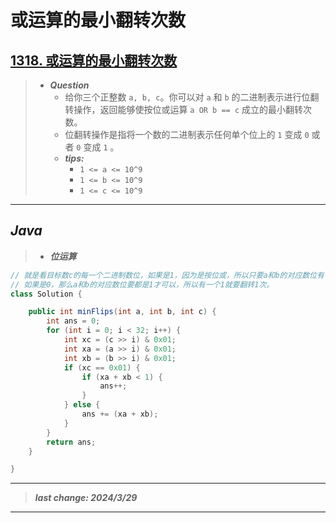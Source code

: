 # 或运算的最小翻转次数

## [1318. 或运算的最小翻转次数](https://leetcode.cn/problems/minimum-flips-to-make-a-or-b-equal-to-c/)

> - ***Question***
>   - 给你三个正整数 `a, b, c`。你可以对 `a` 和 `b` 的二进制表示进行位翻转操作，返回能够使按位或运算 `a OR b == c` 成立的最小翻转次数。
>   - 位翻转操作是指将一个数的二进制表示任何单个位上的 `1` 变成 `0` 或者 `0` 变成 `1` 。
>   - ***tips:***
>     - `1 <= a <= 10^9`
>     - `1 <= b <= 10^9`
>     - `1 <= c <= 10^9`

---

## *Java*

> - ***位运算***

```java
// 就是看目标数c的每一个二进制数位，如果是1，因为是按位或，所以只要a和b的对应数位有一个是1，就不用翻转了，换句话说，只有当二个数位都是0时，才需要翻转1次。
// 如果是0，那么a和b的对应数位要都是1才可以，所以有一个1就要翻转1次。
class Solution {

    public int minFlips(int a, int b, int c) {
        int ans = 0;
        for (int i = 0; i < 32; i++) {
            int xc = (c >> i) & 0x01;
            int xa = (a >> i) & 0x01;
            int xb = (b >> i) & 0x01;
            if (xc == 0x01) {
                if (xa + xb < 1) {
                    ans++;
                }
            } else {
                ans += (xa + xb);
            }
        }
        return ans;
    }

}
```

---

> ***last change: 2024/3/29***

---
